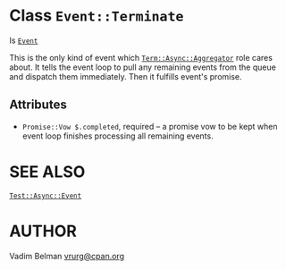 Class `Event::Terminate`
========================

Is [`Event`](https://github.com/vrurg/raku-Test-Async/blob/v0.0.900/docs/md/Test/Async/Event.md)

This is the only kind of event which [`Term::Async::Aggregator`](https://github.com/vrurg/raku-Test-Async/blob/v0.0.900/docs/md/Term/Async/Aggregator.md) role cares about. It tells the event loop to pull any remaining events from the queue and dispatch them immediately. Then it fulfills event's promise.

Attributes
----------

  * `Promise::Vow $.completed`, required – a promise vow to be kept when event loop finishes processing all remaining events.

SEE ALSO
========

[`Test::Async::Event`](https://github.com/vrurg/raku-Test-Async/blob/v0.0.900/docs/md/Test/Async/Event.md)

AUTHOR
======

Vadim Belman <vrurg@cpan.org>


